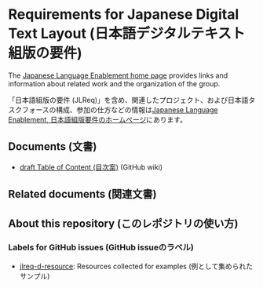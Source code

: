 # Requirements for Japanese Digital Text Layout (日本語デジタルテキスト組版の要件)

The [Japanese Language Enablement home page](https://w3c.github.io/jlreq/home) provides links and information about related work and the organization of the group. 

「日本語組版の要件 (JLReq)」を含め、関連したプロジェクト、および日本語タスクフォースの構成、参加の仕方などの情報は[Japanese Language Enablement, 日本語組版要件のホームページ](https://w3c.github.io/jlreq/home)にあります。

## Documents (文書)

* [draft Table of Content (目次案)](https://github.com/w3c/jlreq-d/wiki/jlreq-d-ToC-draft) (GitHub wiki)

## Related documents (関連文書)


## About this repository (このレポジトリの使い方)

### Labels for GitHub issues (GitHub issueのラベル)

* [jlreq-d-resource](https://github.com/w3c/jlreq-d/issues?q=is%3Aissue+label%3Ajlreq-d-resource): Resources collected for examples (例として集められたサンプル)

